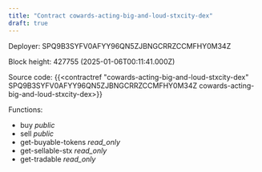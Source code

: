 ```yaml
---
title: "Contract cowards-acting-big-and-loud-stxcity-dex"
draft: true
---
```

Deployer: SPQ9B3SYFV0AFYY96QN5ZJBNGCRRZCCMFHY0M34Z


 



Block height: 427755 (2025-01-06T00:11:41.000Z)

Source code: {{<contractref "cowards-acting-big-and-loud-stxcity-dex" SPQ9B3SYFV0AFYY96QN5ZJBNGCRRZCCMFHY0M34Z cowards-acting-big-and-loud-stxcity-dex>}}

Functions:

* buy _public_
* sell _public_
* get-buyable-tokens _read_only_
* get-sellable-stx _read_only_
* get-tradable _read_only_
